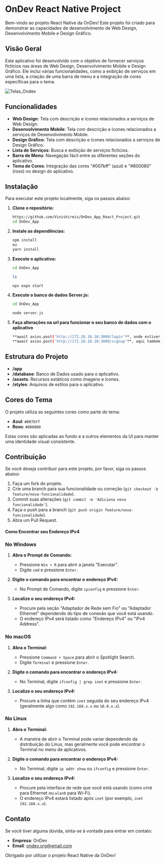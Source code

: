 # OnDev React Native Project

Bem-vindo ao projeto React Native da OnDev! Este projeto foi criado para demonstrar as capacidades de desenvolvimento de Web Design, Desenvolvimento Mobile e Design Gráfico.

## Visão Geral

Este aplicativo foi desenvolvido com o objetivo de fornecer serviços fictícios nas áreas de Web Design, Desenvolvimento Mobile e Design Gráfico. Ele inclui várias funcionalidades, como a exibição de serviços em uma lista, a criação de uma barra de menu e a integração de cores específicas para o tema.


![Telas_Ondev](https://github.com/Vinishireis/OnDev_App_React_Project/assets/95651095/38baafb1-6b0d-4923-9477-28aab2b12d5f)


## Funcionalidades

- **Web Design**: Tela com descrição e ícones relacionados a serviços de Web Design.
- **Desenvolvimento Mobile**: Tela com descrição e ícones relacionados a serviços de Desenvolvimento Mobile.
- **Design Gráfico**: Tela com descrição e ícones relacionados a serviços de Design Gráfico.
- **Lista de Serviços**: Busca e exibição de serviços fictícios.
- **Barra de Menu**: Navegação fácil entre as diferentes seções do aplicativo.
- **Tema de Cores**: Integração das cores "#007bff" (azul) e "#800080" (roxo) no design do aplicativo.

## Instalação

Para executar este projeto localmente, siga os passos abaixo:

1. **Clone o repositório:**
    ```sh
    https://github.com/Vinishireis/OnDev_App_React_Project.git
    cd OnDev_App
    ```

2. **Instale as dependências:**
    ```sh
    npm install
    ou
    yarn install
    ```

3. **Execute o aplicativo:**
    ```sh
    cd OnDev_App

    ls

    npx expo start
    ```

 4. **Execute o banco de dados Server.js:**
    ```sh
    cd OnDev_App

    node server.js
    ```


 5. **Faça alterações na url para funcionar o seu banco de dados com o aplicativo**
    ```sh
    **await axios.post('http://172.20.10.10:3000/login'**, onde estiver com essa url troque pela sua conexão IPV4 do Computador await axios.post('http://_____________:3000/login')
    **await axios.post('http://172.20.10.10:3000/signup'**, aqui também em signup faça a mesma coisa sempre deixe o final :3000/ o local que está chamando.
## Estrutura do Projeto

  - **/app**
  - **/database**: Banco de Dados usado para o aplicativo.
  - **/assets**: Recursos estáticos como imagens e ícones.
  - **/styles**: Arquivos de estilos para o aplicativo.

## Cores do Tema

O projeto utiliza as seguintes cores como parte do tema:

- **Azul**: `#007bff`
- **Roxo**: `#800080`

Estas cores são aplicadas ao fundo e a outros elementos da UI para manter uma identidade visual consistente.

## Contribuição

Se você deseja contribuir para este projeto, por favor, siga os passos abaixo:

1. Faça um fork do projeto.
2. Crie uma branch para sua funcionalidade ou correção (`git checkout -b feature/nova-funcionalidade`).
3. Commit suas alterações (`git commit -m 'Adiciona nova funcionalidade'`).
4. Faça o push para a branch (`git push origin feature/nova-funcionalidade`).
5. Abra um Pull Request.


#### Como Encontrar seu Endereço IPv4

### No Windows

1. **Abra o Prompt de Comando:**
   - Pressione `Win + R` para abrir a janela "Executar".
   - Digite `cmd` e pressione `Enter`.

2. **Digite o comando para encontrar o endereço IPv4:**
   - No Prompt de Comando, digite `ipconfig` e pressione `Enter`.

3. **Localize o seu endereço IPv4:**
   - Procure pela seção "Adaptador de Rede sem Fio" ou "Adaptador Ethernet" dependendo do tipo de conexão que você está usando.
   - O endereço IPv4 será listado como "Endereço IPv4" ou "IPv4 Address".

### No macOS

1. **Abra o Terminal:**
   - Pressione `Command + Space` para abrir o Spotlight Search.
   - Digite `Terminal` e pressione `Enter`.

2. **Digite o comando para encontrar o endereço IPv4:**
   - No Terminal, digite `ifconfig | grep inet` e pressione `Enter`.

3. **Localize o seu endereço IPv4:**
   - Procure a linha que contém `inet` seguida do seu endereço IPv4 (geralmente algo como `192.168.x.x` ou `10.0.x.x`).

### No Linux

1. **Abra o Terminal:**
   - A maneira de abrir o Terminal pode variar dependendo da distribuição do Linux, mas geralmente você pode encontrar o Terminal no menu de aplicativos.

2. **Digite o comando para encontrar o endereço IPv4:**
   - No Terminal, digite `ip addr show` ou `ifconfig` e pressione `Enter`.

3. **Localize o seu endereço IPv4:**
   - Procure pela interface de rede que você está usando (como `eth0` para Ethernet ou `wlan0` para Wi-Fi).
   - O endereço IPv4 estará listado após `inet` (por exemplo, `inet 192.168.x.x`).


## Contato

Se você tiver alguma dúvida, sinta-se à vontade para entrar em contato:

- **Empresa**: OnDev
- **Email**: ondev.org@gmail.com

Obrigado por utilizar o projeto React Native da OnDev!
